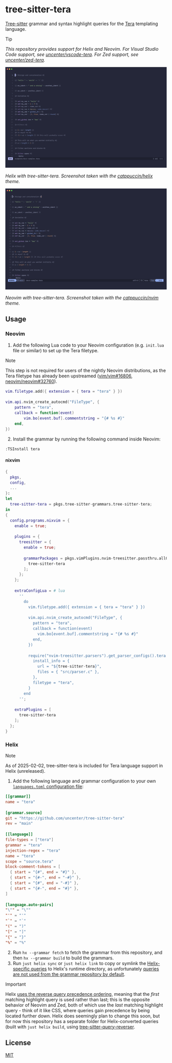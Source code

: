 # tree-sitter-tera

[Tree-sitter](https://tree-sitter.github.io/tree-sitter/) grammar and syntax highlight queries for the [Tera](https://keats.github.io/tera/) templating language.

<!-- prettier-ignore -->
> [!TIP]
> _This repository provides support for Helix and Neovim. For Visual Studio Code support, see [uncenter/vscode-tera](https://github.com/uncenter/vscode-tera). For Zed support, see [uncenter/zed-tera](https://github.com/uncenter/zed-tera)._

[![Screenshot of highlighted sample Tera code in Helix with the tree-sitter-tera grammar installed](./assets/helix.png)](./assets/helix.png)

_Helix with tree-sitter-tera. Screenshot taken with the [catppuccin/helix](https://github.com/catppuccin/helix) theme._

[![Screenshot of highlighted sample Tera code in Neovim with the tree-sitter-tera grammar installed](./assets/neovim.png)](./assets/neovim.png)

_Neovim with tree-sitter-tera. Screenshot taken with the [catppuccin/nvim](https://github.com/catppuccin/nvim) theme._

## Usage

### Neovim

1. Add the following Lua code to your Neovim configuration (e.g. `init.lua` file or similar) to set up the Tera filetype.

> [!NOTE]
> This step is not required for users of the nightly Neovim distributions, as the Tera filetype has already been upstreamed ([vim/vim#16806](https://github.com/vim/vim/pull/16806), [neovim/neovim#32760](https://github.com/neovim/neovim/pull/32760)).

```lua
vim.filetype.add({ extension = { tera = "tera" } })

vim.api.nvim_create_autocmd("FileType", {
	pattern = "tera",
	callback = function(event)
		vim.bo[event.buf].commentstring = "{# %s #}"
	end,
})
```

2. Install the grammar by running the following command inside Neovim:

```
:TSInstall tera
```

#### nixvim

```nix
{
  pkgs,
  config,
  ...
}:
let
  tree-sitter-tera = pkgs.tree-sitter-grammars.tree-sitter-tera;
in
{
  config.programs.nixvim = {
    enable = true;

    plugins = {
      treesitter = {
        enable = true;

        grammarPackages = pkgs.vimPlugins.nvim-treesitter.passthru.allGrammars ++ [
          tree-sitter-tera
        ];
      };
    };

    extraConfigLua = # lua
      ''
        do
          vim.filetype.add({ extension = { tera = "tera" } })

          vim.api.nvim_create_autocmd("FileType", {
            pattern = "tera",
            callback = function(event)
              vim.bo[event.buf].commentstring = "{# %s #}"
            end,
          })

          require("nvim-treesitter.parsers").get_parser_configs().tera = {
            install_info = {
              url = "${tree-sitter-tera}",
              files = { "src/parser.c" },
            },
            filetype = "tera",
          }
        end
      '';

    extraPlugins = [
      tree-sitter-tera
    ];
  };
}
```

### Helix

> [!NOTE]
> As of 2025-02-02, tree-sitter-tera is included for Tera language support in Helix (unreleased).

1. Add the following language and grammar configuration to your own [`languages.toml` configuration file](https://docs.helix-editor.com/configuration.html):

```toml
[[grammar]]
name = "tera"

[grammar.source]
git = "https://github.com/uncenter/tree-sitter-tera"
rev = "main"

[[language]]
file-types = ["tera"]
grammar = "tera"
injection-regex = "tera"
name = "tera"
scope = "source.tera"
block-comment-tokens = [
  { start = "{#", end = "#}" },
  { start = "{#-", end = "-#}" },
  { start = "{#", end = "-#}" },
  { start = "{#-", end = "#}" },
]

[language.auto-pairs]
"\"" = "\""
"'" = "'"
"`" = "`"
"(" = ")"
"[" = "]"
"{" = "}"
"%" = "%"
```

2. Run `hx --grammar fetch` to fetch the grammar from this repository, and then `hx --grammar build` to build the grammars.
3. Run `just helix sync` or `just helix link` to copy or symlink the [Helix-specific queries](./helix-queries) to Helix's runtime directory, as unfortunately [queries are not used from the grammar repository by default](https://github.com/helix-editor/helix/discussions/11379#discussioncomment-10194806).

> [!IMPORTANT]
> Helix [uses the reverse query precedence ordering](https://github.com/helix-editor/helix/issues/9436), meaning that the _first_ matching highlight query is used rather than last; this is the opposite behavior of Neovim and Zed, both of which use the _last_ matching highlight query - think of it like CSS, where queries gain precedence by being located further down. Helix does seemingly plan to change this soon, but for now this repository has a separate folder for Helix-converted queries (built with `just helix build`, using [tree-sitter-query-reverser](https://github.com/uncenter/tree-sitter-query-reverser).

## License

[MIT](LICENSE)
